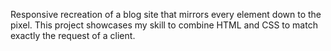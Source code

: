 Responsive recreation of a blog site that mirrors every element down to the pixel. This project showcases my skill to combine HTML and CSS to match exactly the request of a client.
